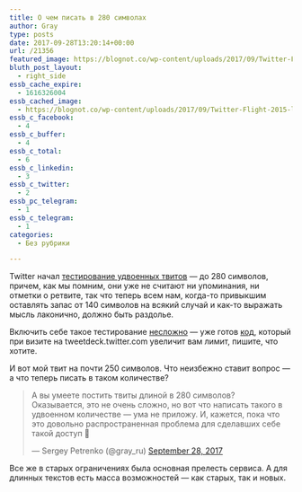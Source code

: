 ```yaml
---
title: О чем писать в 280 символах
author: Gray
type: posts
date: 2017-09-28T13:20:14+00:00
url: /21356
featured_image: https://blognot.co/wp-content/uploads/2017/09/Twitter-Flight-2015-logo-Novet-e1445981910585-930x595.jpg
bluth_post_layout:
  - right_side
essb_cache_expire:
  - 1616326004
essb_cached_image:
  - https://blognot.co/wp-content/uploads/2017/09/Twitter-Flight-2015-logo-Novet-e1445981910585-930x595.jpg
essb_c_facebook:
  - 4
essb_c_buffer:
  - 4
essb_c_total:
  - 6
essb_c_linkedin:
  - 3
essb_c_twitter:
  - 2
essb_pc_telegram:
  - 1
essb_c_telegram:
  - 1
categories:
  - Без рубрики

---
```








Twitter начал [тестирование удвоенных твитов][1] — до 280 символов, причем, как мы помним, они уже не считают ни упоминания, ни отметки о ретвите, так что теперь всем нам, когда-то привыкшим оставлять запас от 140 символов на всякий случай и как-то выражать мысль лаконично, должно быть раздолье.

Включить себе такое тестирование [несложно][2] — уже готов [код][3], который при визите на tweetdeck.twitter.com увеличит вам лимит, пишите, что хотите.

И вот мой твит на почти 250 символов. Что неизбежно ставит вопрос — а что теперь писать в таком количестве?

<blockquote class="twitter-tweet" data-width="550">
  <p lang="ru" dir="ltr">
    А вы умеете постить твиты длиной в 280 символов?<br />Оказывается, это не очень сложно, но вот что написать такого в удвоенном количестве — ума не приложу. И, кажется, пока что это довольно распространенная проблема для сделавших себе такой доступ 🙂
  </p>
  
  <p>
    &mdash; Sergey Petrenko (@gray_ru) <a href="https://twitter.com/gray_ru/status/913345403231391744?ref_src=twsrc%5Etfw">September 28, 2017</a>
  </p>
</blockquote>



Все же в старых ограничениях была основная прелесть сервиса. А для длинных текстов есть масса возможностей — как старых, так и новых.

 [1]: https://www.searchengines.ru/tweet-limit.html
 [2]: https://juliette.sh/280
 [3]: https://gist.github.com/Zemnmez/ffb5449d873d5407c7172534b762ae46